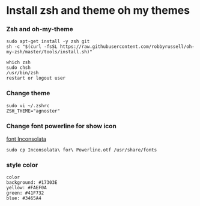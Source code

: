 # Install zsh and theme oh my themes

### Zsh and oh-my-theme

```
sudo apt-get install -y zsh git
sh -c "$(curl -fsSL https://raw.githubusercontent.com/robbyrussell/oh-my-zsh/master/tools/install.sh)"

which zsh
sudo chsh
/usr/bin/zsh
restart or logout user
```

### Change theme
```
sudo vi ~/.zshrc
ZSH_THEME="agnoster"
```

### Change font powerline for show icon

[font Inconsolata](https://github.com/powerline/fonts/blob/master/Inconsolata/Inconsolata%20for%20Powerline.otf)

```
sudo cp Inconsolata\ for\ Powerline.otf /usr/share/fonts
```

### style color

```
color
background: #17303E
yellow: #FAEF0A
green: #41F732
blue: #3465A4
```
